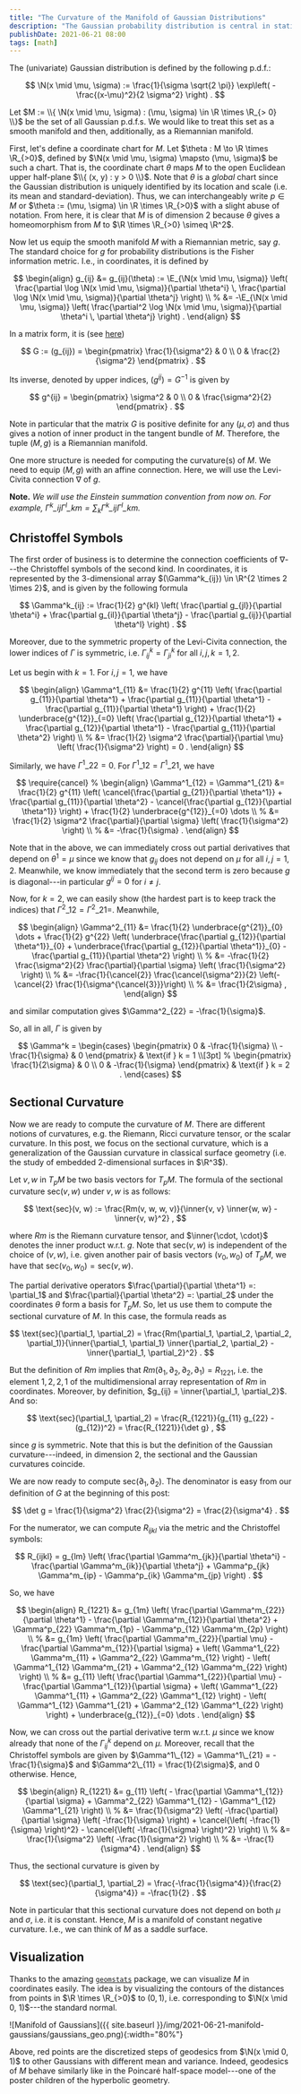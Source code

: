 ```yaml
---
title: "The Curvature of the Manifold of Gaussian Distributions"
description: "The Gaussian probability distribution is central in statistics and machine learning. As it turns out, by equipping the set of all Gaussians p.d.f. with a Riemannian metric given by the Fisher information, we can see it as a Riemannian manifold. In this post, we will prove that this manifold can be covered by a single coordinate chart and has a constant negative curvature."
publishDate: 2021-06-21 08:00
tags: [math]
---
```


The (univariate) Gaussian distribution is defined by the following p.d.f.:

$$
    \N(x \mid \mu, \sigma) := \frac{1}{\sigma \sqrt{2 \pi}} \exp\left( - \frac{(x-\mu)^2}{2 \sigma^2} \right) .
$$

Let $M := \\{ \N(x \mid \mu, \sigma) : (\mu, \sigma) \in \R \times \R_{> 0} \\}$ be the set of all Gaussian p.d.f.s. We would like to treat this set as a smooth manifold and then, additionally, as a Riemannian manifold.

First, let's define a coordinate chart for $M$. Let $\theta : M \to \R \times \R_{>0}$, defined by $\N(x \mid \mu, \sigma) \mapsto (\mu, \sigma)$ be such a chart. That is, the coordinate chart $\theta$ maps $M$ to the open Euclidean upper half-plane $\\{ (x, y) : y > 0 \\}$. Note that $\theta$ is a _global_ chart since the Gaussian distribution is uniquely identified by its location and scale (i.e. its mean and standard-deviation). Thus, we can interchangeably write $p \in M$ or $\theta := (\mu, \sigma) \in \R \times \R_{>0}$ with a slight abuse of notation. From here, it is clear that $M$ is of dimension $2$ because $\theta$ gives a homeomorphism from $M$ to $\R \times \R_{>0} \simeq \R^2$.

Now let us equip the smooth manifold $M$ with a Riemannian metric, say $g$. The standard choice for $g$ for probability distributions is the Fisher information metric. I.e., in coordinates, it is defined by

$$
\begin{align}
    g_{ij} &= g_{ij}(\theta) := \E_{\N(x \mid \mu, \sigma)} \left( \frac{\partial \log \N(x \mid \mu, \sigma)}{\partial \theta^i} \, \frac{\partial \log \N(x \mid \mu, \sigma)}{\partial \theta^j} \right) \\
        %
        &= -\E_{\N(x \mid \mu, \sigma)} \left( \frac{\partial^2 \log \N(x \mid \mu, \sigma)}{\partial \theta^i \, \partial \theta^j} \right) .
\end{align}
$$

In a matrix form, it is (see [here](https://en.wikipedia.org/wiki/Normal_distribution))

$$
    G := (g_{ij}) = \begin{pmatrix}
            \frac{1}{\sigma^2} & 0 \\
            0 & \frac{2}{\sigma^2}
        \end{pmatrix} .
$$

Its inverse, denoted by upper indices, $(g^{ij}) = G^{-1}$ is given by

$$
    g^{ij} = \begin{pmatrix}
            \sigma^2 & 0 \\
            0 & \frac{\sigma^2}{2}
        \end{pmatrix} .
$$

Note in particular that the matrix $G$ is positive definite for any $(\mu, \sigma)$ and thus gives a notion of inner product in the tangent bundle of $M$. Therefore, the tuple $(M, g)$ is a Riemannian manifold.

One more structure is needed for computing the curvature(s) of $M$. We need to equip $(M, g)$ with an affine connection. Here, we will use the Levi-Civita connection $\nabla$ of $g$.

**Note.** _We will use the Einstein summation convention from now on. For example, $\Gamma^k\_{ij} \Gamma^l\_{km} = \sum_k \Gamma^k\_{ij} \Gamma^l\_{km}$._

<h2 class="section-heading">Christoffel Symbols</h2>

The first order of business is to determine the connection coefficients of $\nabla$---the Christoffel symbols of the second kind. In coordinates, it is represented by the $3$-dimensional array $(\Gamma^k_{ij}) \in \R^{2 \times 2 \times 2}$, and is given by the following formula

$$
    \Gamma^k_{ij} := \frac{1}{2} g^{kl} \left( \frac{\partial g_{jl}}{\partial \theta^i} + \frac{\partial g_{il}}{\partial \theta^j} - \frac{\partial g_{ij}}{\partial \theta^l} \right) .
$$

Moreover, due to the symmetric property of the Levi-Civita connection, the lower indices of $\Gamma$ is symmetric, i.e. $\Gamma^k_{ij} = \Gamma^k_{ji}$ for all $i, j, k = 1, 2$.

Let us begin with $k = 1$. For $i,j = 1$, we have

$$
\begin{align}
    \Gamma^1_{11} &= \frac{1}{2} g^{11} \left( \frac{\partial g_{11}}{\partial \theta^1} + \frac{\partial g_{11}}{\partial \theta^1} - \frac{\partial g_{11}}{\partial \theta^1} \right) + \frac{1}{2} \underbrace{g^{12}}_{=0} \left( \frac{\partial g_{12}}{\partial \theta^1} + \frac{\partial g_{12}}{\partial \theta^1} - \frac{\partial g_{11}}{\partial \theta^2} \right) \\
        %
        &= \frac{1}{2} \sigma^2 \frac{\partial}{\partial \mu} \left( \frac{1}{\sigma^2} \right) = 0 .
\end{align}
$$

Similarly, we have $\Gamma^1\_{22} = 0$. For $\Gamma^1\_{12} = \Gamma^1\_{21}$, we have

$$
\require{cancel}
%
\begin{align}
    \Gamma^1_{12} = \Gamma^1_{21} &= \frac{1}{2} g^{11} \left( \cancel{\frac{\partial g_{21}}{\partial \theta^1}} + \frac{\partial g_{11}}{\partial \theta^2} - \cancel{\frac{\partial g_{12}}{\partial \theta^1}} \right) + \frac{1}{2} \underbrace{g^{12}}_{=0} \dots  \\
        %
        &= \frac{1}{2} \sigma^2 \frac{\partial}{\partial \sigma} \left( \frac{1}{\sigma^2} \right) \\
        %
        &= -\frac{1}{\sigma} .
\end{align}
$$

Note that in the above, we can immediately cross out partial derivatives that depend on $\theta^1 = \mu$ since we know that $g_{ij}$ does not depend on $\mu$ for all $i, j = 1, 2$. Meanwhile, we know immediately that the second term is zero because $g$ is diagonal---in particular $g^{ij} = 0$ for $i \neq j$.

Now, for $k=2$, we can easily show (the hardest part is to keep track the indices) that $\Gamma^2\_{12} = \Gamma^2\_{21}=$. Meanwhile,

$$
\begin{align}
    \Gamma^2_{11} &= \frac{1}{2} \underbrace{g^{21}}_{0} \dots + \frac{1}{2} g^{22} \left( \underbrace{\frac{\partial g_{12}}{\partial \theta^1}}_{0} + \underbrace{\frac{\partial g_{12}}{\partial \theta^1}}_{0} - \frac{\partial g_{11}}{\partial \theta^2} \right) \\
        %
        &= -\frac{1}{2} \frac{\sigma^2}{2} \frac{\partial}{\partial \sigma} \left( \frac{1}{\sigma^2} \right) \\
        %
        &= -\frac{1}{\cancel{2}} \frac{\cancel{\sigma^2}}{2} \left(-\cancel{2} \frac{1}{\sigma^{\cancel{3}}}\right) \\
        %
        &= \frac{1}{2\sigma} ,
\end{align}
$$

and similar computation gives $\Gamma^2_{22} = -\frac{1}{\sigma}$.

So, all in all, $\Gamma$ is given by

$$
    \Gamma^k = \begin{cases}
        \begin{pmatrix}
            0 & -\frac{1}{\sigma} \\
            -\frac{1}{\sigma} & 0
        \end{pmatrix} & \text{if } k = 1 \\[3pt]
        %
        \begin{pmatrix}
            \frac{1}{2\sigma} & 0 \\
            0 & -\frac{1}{\sigma}
        \end{pmatrix} & \text{if } k = 2  .
    \end{cases}
$$

<h2 class="section-heading">Sectional Curvature</h2>

Now we are ready to compute the curvature of $M$. There are different notions of curvatures, e.g. the Riemann, Ricci curvature tensor, or the scalar curvature. In this post, we focus on the sectional curvature, which is a generalization of the Gaussian curvature in classical surface geometry (i.e. the study of embedded $2$-dimensional surfaces in $\R^3$).

Let $v, w$ in $T_pM$ be two basis vectors for $T_pM$. The formula of the sectional curvature $\text{sec}(v, w)$ under $v, w$ is as follows:

$$
    \text{sec}(v, w) := \frac{Rm(v, w, w, v)}{\inner{v, v} \inner{w, w} - \inner{v, w}^2} ,
$$

where $Rm$ is the Riemann curvature tensor, and $\inner{\cdot, \cdot}$ denotes the inner product w.r.t. $g$. Note that $\text{sec}(v, w)$ is independent of the choice of $(v,w)$, i.e. given another pair of basis vectors $(v_0, w_0)$ of $T_pM$, we have that $\text{sec}(v_0, w_0) = \text{sec}(v, w)$.

The partial derivative operators $\frac{\partial}{\partial \theta^1} =: \partial_1$ and $\frac{\partial}{\partial \theta^2} =: \partial_2$ under the coordinates $\theta$ form a basis for $T_pM$. So, let us use them to compute the sectional curvature of $M$. In this case, the formula reads as

$$
    \text{sec}(\partial_1, \partial_2) = \frac{Rm(\partial_1, \partial_2, \partial_2, \partial_1)}{\inner{\partial_1, \partial_1} \inner{\partial_2, \partial_2} - \inner{\partial_1, \partial_2}^2} .
$$

But the definition of $Rm$ implies that $Rm(\partial_1, \partial_2, \partial_2, \partial_1) = R_{1221}$, i.e. the element $1,2,2,1$ of the multidimensional array representation of $Rm$ in coordinates. Moreover, by definition, $g_{ij} = \inner{\partial_1, \partial_2}$. And so:

$$
    \text{sec}(\partial_1, \partial_2) = \frac{R_{1221}}{g_{11} g_{22} - (g_{12})^2} = \frac{R_{1221}}{\det g} ,
$$

since $g$ is symmetric. Note that this is but the definition of the Gaussian curvature---indeed, in dimension $2$, the sectional and the Gaussian curvatures coincide.

We are now ready to compute $\text{sec}(\partial_1, \partial_2)$. The denominator is easy from our definition of $G$ at the beginning of this post:

$$
    \det g = \frac{1}{\sigma^2} \frac{2}{\sigma^2} = \frac{2}{\sigma^4} .
$$

For the numerator, we can compute $R_{ijkl}$ via the metric and the Christoffel symbols:

$$
    R_{ijkl} = g_{lm} \left( \frac{\partial \Gamma^m_{jk}}{\partial \theta^i} - \frac{\partial \Gamma^m_{ik}}{\partial \theta^j} + \Gamma^p_{jk} \Gamma^m_{ip} - \Gamma^p_{ik} \Gamma^m_{jp} \right) .
$$

So, we have

$$
\begin{align}
    R_{1221} &= g_{1m} \left( \frac{\partial \Gamma^m_{22}}{\partial \theta^1} - \frac{\partial \Gamma^m_{12}}{\partial \theta^2} + \Gamma^p_{22} \Gamma^m_{1p} - \Gamma^p_{12} \Gamma^m_{2p} \right) \\
        %
        &= g_{1m} \left( \frac{\partial \Gamma^m_{22}}{\partial \mu} - \frac{\partial \Gamma^m_{12}}{\partial \sigma} + \left( \Gamma^1_{22} \Gamma^m_{11} + \Gamma^2_{22} \Gamma^m_{12} \right) - \left( \Gamma^1_{12} \Gamma^m_{21} + \Gamma^2_{12} \Gamma^m_{22} \right) \right) \\
        %
        &= g_{11} \left( \frac{\partial \Gamma^1_{22}}{\partial \mu} - \frac{\partial \Gamma^1_{12}}{\partial \sigma} + \left( \Gamma^1_{22} \Gamma^1_{11} + \Gamma^2_{22} \Gamma^1_{12} \right) - \left( \Gamma^1_{12} \Gamma^1_{21} + \Gamma^2_{12} \Gamma^1_{22} \right) \right) + \underbrace{g_{12}}_{=0} \dots .
\end{align}
$$

Now, we can cross out the partial derivative term w.r.t. $\mu$ since we know already that none of the $\Gamma^k_{ij}$ depend on $\mu$. Moreover, recall that the Christoffel symbols are given by $\Gamma^1\_{12} = \Gamma^1\_{21} = -\frac{1}{\sigma}$ and $\Gamma^2\_{11} = \frac{1}{2\sigma}$, and $0$ otherwise. Hence,

$$
\begin{align}
    R_{1221} &= g_{11} \left( - \frac{\partial \Gamma^1_{12}}{\partial \sigma} + \Gamma^2_{22} \Gamma^1_{12} - \Gamma^1_{12} \Gamma^1_{21} \right) \\
        %
        &= \frac{1}{\sigma^2} \left( -\frac{\partial}{\partial \sigma} \left( -\frac{1}{\sigma} \right) + \cancel{\left( -\frac{1}{\sigma} \right)^2} - \cancel{\left( -\frac{1}{\sigma} \right)^2} \right) \\
        %
        &= \frac{1}{\sigma^2} \left( -\frac{1}{\sigma^2} \right) \\
        %
        &= -\frac{1}{\sigma^4} .
\end{align}
$$

Thus, the sectional curvature is given by

$$
    \text{sec}(\partial_1, \partial_2) = \frac{-\frac{1}{\sigma^4}}{\frac{2}{\sigma^4}} = -\frac{1}{2} .
$$

Note in particular that this sectional curvature does not depend on both $\mu$ and $\sigma$, i.e. it is constant. Hence, $M$ is a manifold of constant negative curvature. I.e., we can think of $M$ as a saddle surface.

<h2 class="section-heading">Visualization</h2>

Thanks to the amazing [`geomstats`](https://github.com/geomstats/geomstats) package, we can visualize $M$ in coordinates easily. The idea is by visualizing the contours of the distances from points in $\R \times \R_{>0}$ to $(0, 1)$, i.e. corresponding to $\N(x \mid 0, 1)$---the standard normal.

![Manifold of Gaussians]({{ site.baseurl }}/img/2021-06-21-manifold-gaussians/gaussians_geo.png){:width="80%"}

Above, red points are the discretized steps of geodesics from $\N(x \mid 0, 1)$ to other Gaussians with different mean and variance. Indeed, geodesics of $M$ behave similarly like in the Poincaré half-space model---one of the poster children of the hyperbolic geometry.
